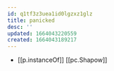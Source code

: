 ```yaml
---
id: q1tf3z3uea1id0lgzxz1glz
title: panicked
desc: ''
updated: 1664043220559
created: 1664043189217
---
```


- [[p.instanceOf]] [[pc.Shapow]]